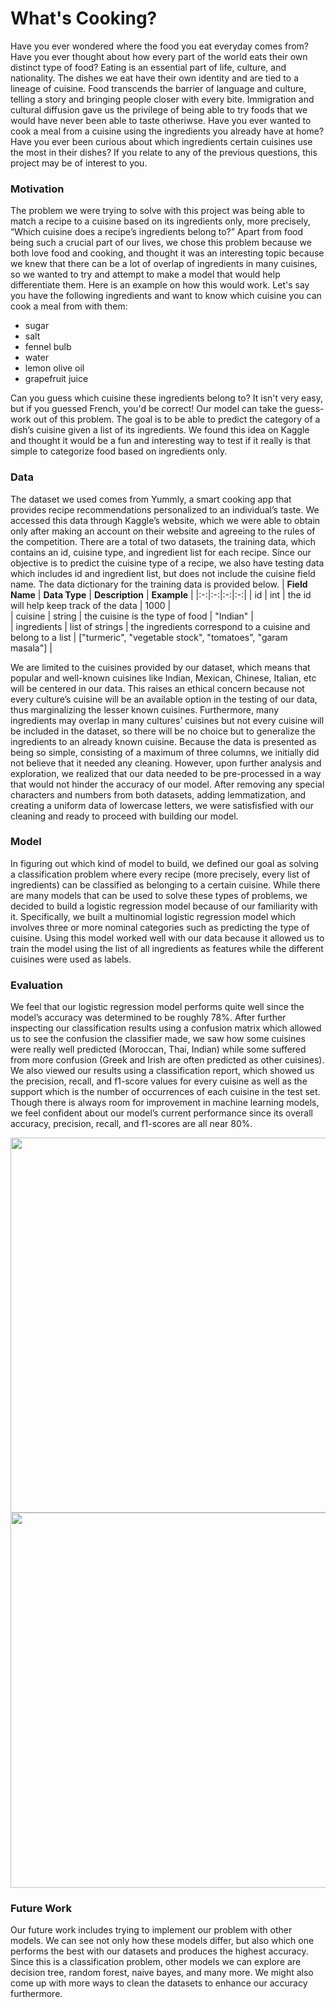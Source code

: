 # What's Cooking?

Have you ever wondered where the food you eat everyday comes from? Have you ever thought about how every part of the world eats their own distinct type of food? Eating is an essential part of life, culture, and nationality. The dishes we eat have their own identity and are tied to a lineage of cuisine. Food transcends the barrier of language and culture, telling a story and bringing people closer with every bite. Immigration and cultural diffusion gave us the privilege of being able to try foods that we would have never been able to taste otheriwse. Have you ever wanted to cook a meal from a cuisine using the ingredients you already have at home? Have you ever been curious about which ingredients certain cuisines use the most in their dishes? If you relate to any of the previous questions, this project may be of interest to you. 

### Motivation

The problem we were trying to solve with this project was being able to match a recipe to a cuisine based on its ingredients only, more precisely, “Which cuisine does a recipe’s ingredients belong to?” Apart from food being such a crucial part of our lives, we chose this problem because we both love food and cooking, and thought it was an interesting topic because we knew that there can be a lot of overlap of ingredients in many cuisines, so we wanted to try and attempt to make a model that would help differentiate them. Here is an example on how this would work. Let's say you have the following ingredients and want to know which cuisine you can cook a meal from with them:

- sugar
- salt
- fennel bulb
- water
- lemon olive oil
- grapefruit juice

Can you guess which cuisine these ingredients belong to? It isn't very easy, but if you guessed French, you'd be correct! Our model can take the guess-work out of this problem. The goal is to be able to predict the category of a dish’s cuisine given a list of its ingredients. We found this idea on Kaggle and thought it would be a fun and interesting way to test if it really is that simple to categorize food based on ingredients only.

### Data 

The dataset we used comes from Yummly, a smart cooking app that provides recipe recommendations personalized to an individual’s taste. We accessed this data through Kaggle’s website, which we were able to obtain only after making an account on their website and agreeing to the rules of the competition. There are a total of two datasets, the training data, which contains an id, cuisine type, and ingredient list for each recipe. Since our objective is to predict the cuisine type of a recipe, we also have testing data which includes id and ingredient list, but does not include the cuisine field name. The data dictionary for the training data is provided below. 
| **Field Name**  | **Data Type** | **Description** | **Example**  | 
|:-:|:-:|:-:|:-:|
|  id |  int |  the id will help keep track of the data |  1000 |   
|  cuisine |  string |  the cuisine is the type of food |  "Indian" |   
| ingredients   |  list of strings |  the ingredients correspond to a cuisine and belong to a list |  ["turmeric",  "vegetable stock", "tomatoes", "garam masala"] | 

We are limited to the cuisines provided by our dataset, which means that popular and well-known cuisines like Indian, Mexican, Chinese, Italian, etc will be centered in our data. This raises an ethical concern because not every culture’s cuisine will be an available option in the testing of our data, thus marginalizing the lesser known cuisines. Furthermore, many ingredients may overlap in many cultures’ cuisines but not every cuisine will be included in the dataset, so there will be no choice but to generalize the ingredients to an already known cuisine.
Because the data is presented as being so simple, consisting of a maximum of three columns, we initially did not believe that it needed any cleaning. However, upon further analysis and exploration, we realized that our data needed to be pre-processed in a way that would not hinder the accuracy of our model. After removing any special characters and numbers from both datasets, adding lemmatization, and creating a uniform data of lowercase letters, we were satisfisfied with our cleaning and ready to proceed with building our model. 

### Model

In figuring out which kind of model to build, we defined our goal as solving a classification problem where every recipe (more precisely, every list of ingredients) can be classified as belonging to a certain cuisine. While there are many models that can be used to solve these types of problems, we decided to build a logistic regression model because of our familiarity with it. Specifically, we built a multinomial logistic regression model which involves three or more nominal categories such as predicting the type of cuisine. Using this model worked well with our data because it allowed us to train the model using the list of all ingredients as features while the different cuisines were used as labels.

### Evaluation 

We feel that our logistic regression model performs quite well since the model’s accuracy was determined to be roughly 78%. After further inspecting our classification results using a confusion matrix which allowed us to see the confusion the classifier made, we saw how some cuisines were really well predicted (Moroccan, Thai, Indian) while some suffered from more confusion (Greek and Irish are often predicted as other cuisines). We also viewed our results using a classification report, which showed us the precision, recall, and f1-score values for every cuisine as well as the support which is the number of occurrences of each cuisine in the test set. Though there is always room for improvement in machine learning models, we feel confident about our model’s current performance since its overall accuracy, precision, recall, and f1-scores are all near 80%.
<p align = "center">
<img width="600" src="https://user-images.githubusercontent.com/79671237/145547876-15dd1108-9ea8-4fdc-98b0-3bfea3c6533b.png" />
<img width="600" src="https://user-images.githubusercontent.com/79671237/145547422-32c80c1c-f39e-486f-b817-7a138f18919d.png" />
</p>

### Future Work

Our future work includes trying to implement our problem with other models. We can see not only how these models differ, but also which one performs the best with our datasets and produces the highest accuracy. Since this is a classification problem, other models we can explore are decision tree, random forest, naive bayes, and many more. We might also come up with more ways to clean the datasets to enhance our accuracy furthermore. 


